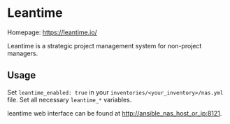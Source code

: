 # Leantime

Homepage: <https://leantime.io/>

Leantime is a strategic project management system for non-project managers.

## Usage

Set `leantime_enabled: true` in your `inventories/<your_inventory>/nas.yml` file. Set all necessary `leantime_*` variables.

leantime web interface can be found at <http://ansible_nas_host_or_ip:8121>.
